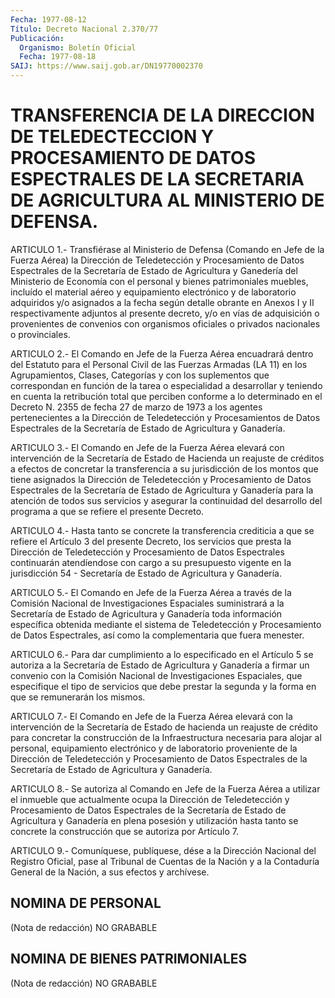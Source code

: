 ```yaml
---
Fecha: 1977-08-12
Título: Decreto Nacional 2.370/77
Publicación:
  Organismo: Boletín Oficial
  Fecha: 1977-08-18
SAIJ: https://www.saij.gob.ar/DN19770002370
---
```

# TRANSFERENCIA DE LA DIRECCION DE TELEDECTECCION Y PROCESAMIENTO DE DATOS ESPECTRALES DE LA SECRETARIA DE AGRICULTURA AL MINISTERIO DE DEFENSA.

<a id="1"></a>
ARTICULO 1.- Transfiérase al Ministerio de Defensa (Comando en Jefe  de    la  Fuerza  Aérea)  la  Dirección  de  Teledetección  y Procesamiento  de  Datos  Espectrales de la Secretaría de Estado de Agricultura y Ganedería del  Ministerio de Economía con el personal y  bienes  patrimoniales muebles,  incluído  el  material  aéreo  y equipamiento  electrónico y de laboratorio adquiridos y/o asignados a la fecha según  detalle  obrante en Anexos I y II respectivamente adjuntos  al  presente  decreto,  y/o  en  vías  de  adquisición  o provenientes  de convenios  con  organismos  oficiales  o  privados nacionales o provinciales.

<a id="2"></a>
ARTICULO  2.- El Comando en Jefe de la Fuerza Aérea encuadrará dentro del Estatuto  para  el Personal Civil de las Fuerzas Armadas (LA  11)  en  los  Agrupamientos,  Clases,  Categorías  y  con  los suplementos que correspondan  en función de la tarea o especialidad a  desarrollar  y  teniendo  en cuenta  la  retribución  total  que perciben conforme a lo determinado  en  el Decreto N. 2355 de fecha 27 de marzo de 1973 a los agentes pertenecientes  a la Dirección de Teledetección  y  Procesamientos  de  Datos  Espectrales    de   la Secretaría de Estado de Agricultura y Ganadería.

<a id="3"></a>
ARTICULO 3.- El Comando en Jefe de la Fuerza Aérea elevará con intervención  de la Secretaría de Estado de Hacienda un reajuste de créditos a efectos  de concretar la transferencia a su jurisdicción de los montos que tiene  asignados  la Dirección de Teledetección y Procesamiento de Datos Espectrales de  la  Secretaría  de Estado de Agricultura  y Ganadería para la atención de todos sus servicios  y asegurar la continuidad  del  desarrollo  del  programa  a  que  se refiere el presente Decreto.

<a id="4"></a>
ARTICULO  4.-  Hasta  tanto  se  concrete  la  transferencia crediticia  a  que  se  refiere el Artículo 3 del presente Decreto, los  servicios  que  presta    la   Dirección  de  Teledetección  y Procesamiento  de  Datos Espectrales continuarán  atendíendose  con cargo a su presupuesto  vigente  en la jurisdicción 54 - Secretaría de Estado de Agricultura y Ganadería.

<a id="5"></a>
ARTICULO 5.- El Comando en Jefe de la Fuerza Aérea a través de la Comisión  Nacional  de Investigaciones Espaciales suministrará a la Secretaría de Estado de Agricultura y Ganadería toda información específica obtenida mediante el sistema de Teledetección y Procesamiento  de  Datos  Espectrales,  así como la complementaria que fuera menester.

<a id="6"></a>
ARTICULO  6.-  Para  dar  cumplimiento a lo especificado en el Artículo 5 se autoriza a la Secretaría  de  Estado de Agricultura y Ganadería  a  firmar  un  convenio  con  la  Comisión  Nacional  de Investigaciones Espaciales, que especifique el  tipo  de  servicios que  debe  prestar la segunda y la forma en que se remunerarán  los mismos.

<a id="7"></a>
ARTICULO 7.- El Comando en Jefe de la Fuerza Aérea elevará con la intervención  de la Secretaría de Estado de hacienda un reajuste de crédito para concretar  la  construcción  de  la Infraestructura necesaria  para alojar al personal, equipamiento electrónico  y  de laboratorio    proveniente  de  la  Dirección  de  Teledetección  y Procesamiento de  Datos  Espectrales  de la Secretaría de Estado de Agricultura y Ganadería.

<a id="8"></a>
ARTICULO 8.- Se autoriza al Comando en Jefe de la Fuerza Aérea a utilizar  el  inmueble  que  actualmente  ocupa  la  Dirección de Teledetección    y    Procesamiento  de  Datos  Espectrales  de  la Secretaría de Estado de  Agricultura  y Ganadería en plena posesión y  utilización  hasta  tanto  se concrete la  construcción  que  se autoriza por Artículo 7.

<a id="9"></a>
ARTICULO  9.-  Comuníquese,  publíquese,  dése  a la Dirección Nacional  del Registro Oficial, pase al Tribunal de Cuentas  de  la Nación y a  la  Contaduría  General  de  la Nación, a sus efectos y archívese.

## NOMINA DE PERSONAL

<a id="1"></a>
(Nota de redacción) NO GRABABLE

## NOMINA DE BIENES PATRIMONIALES

<a id="1"></a>
(Nota de redacción) NO GRABABLE